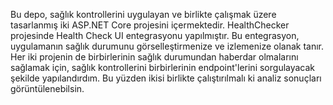 Bu depo, sağlık kontrollerini uygulayan ve birlikte çalışmak üzere tasarlanmış iki ASP.NET Core projesini içermektedir.
HealthChecker projesinde Health Check UI entegrasyonu yapılmıştır.
Bu entegrasyon, uygulamanın sağlık durumunu görselleştirmenize ve izlemenize olanak tanır.
Her iki projenin de birbirlerinin sağlık durumundan haberdar olmalarını sağlamak için, sağlık kontrollerini birbirlerinin endpoint'lerini sorgulayacak şekilde yapılandırdım.
Bu yüzden ikisi birlikte çalıştırılmalı ki analiz sonuçları görüntülenebilsin.
